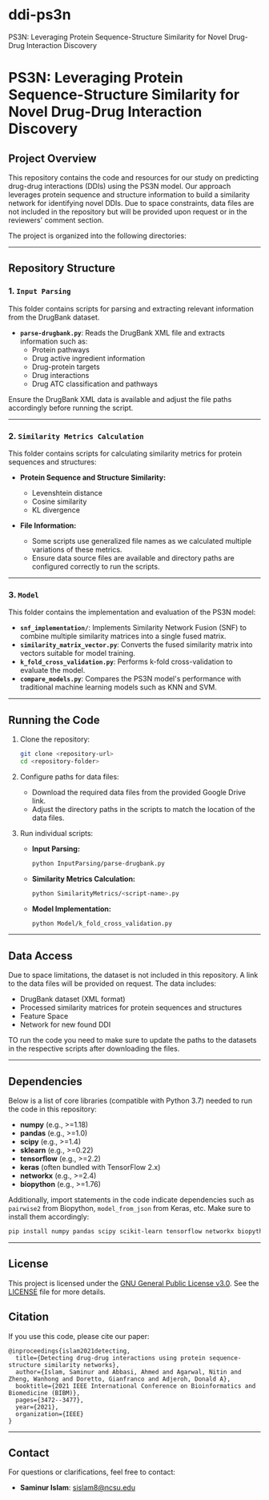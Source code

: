 # ddi-ps3n
PS3N: Leveraging Protein Sequence-Structure Similarity for Novel Drug-Drug Interaction Discovery

# PS3N: Leveraging Protein Sequence-Structure Similarity for Novel Drug-Drug Interaction Discovery

## Project Overview
This repository contains the code and resources for our study on predicting drug-drug interactions (DDIs) using the PS3N model. Our approach leverages protein sequence and structure information to build a similarity network for identifying novel DDIs. Due to space constraints, data files are not included in the repository but will be provided upon request or in the reviewers' comment section.

The project is organized into the following directories:

---

## Repository Structure

### 1. `Input Parsing`
This folder contains scripts for parsing and extracting relevant information from the DrugBank dataset.
- **`parse-drugbank.py`**: Reads the DrugBank XML file and extracts information such as:
  - Protein pathways
  - Drug active ingredient information
  - Drug-protein targets
  - Drug interactions
  - Drug ATC classification and pathways

Ensure the DrugBank XML data is available and adjust the file paths accordingly before running the script.

---

### 2. `Similarity Metrics Calculation`
This folder contains scripts for calculating similarity metrics for protein sequences and structures:
- **Protein Sequence and Structure Similarity:**
  - Levenshtein distance
  - Cosine similarity
  - KL divergence

- **File Information:**
  - Some scripts use generalized file names as we calculated multiple variations of these metrics.
  - Ensure data source files are available and directory paths are configured correctly to run the scripts.

---

### 3. `Model`
This folder contains the implementation and evaluation of the PS3N model:
- **`snf_implementation/`**: Implements Similarity Network Fusion (SNF) to combine multiple similarity matrices into a single fused matrix.
- **`similarity_matrix_vector.py`**: Converts the fused similarity matrix into vectors suitable for model training.
- **`k_fold_cross_validation.py`**: Performs k-fold cross-validation to evaluate the model.
- **`compare_models.py`**: Compares the PS3N model's performance with traditional machine learning models such as KNN and SVM.

---

## Running the Code

1. Clone the repository:
   ```bash
   git clone <repository-url>
   cd <repository-folder>
   ```

2. Configure paths for data files:
   - Download the required data files from the provided Google Drive link.
   - Adjust the directory paths in the scripts to match the location of the data files.

3. Run individual scripts:
   - **Input Parsing:**
     ```bash
     python InputParsing/parse-drugbank.py
     ```
   - **Similarity Metrics Calculation:**
     ```bash
     python SimilarityMetrics/<script-name>.py
     ```
   - **Model Implementation:**
     ```bash
     python Model/k_fold_cross_validation.py
     ```

---

## Data Access
Due to space limitations, the dataset is not included in this repository. A link to the data files will be provided on request. The data includes:
- DrugBank dataset (XML format)
- Processed similarity matrices for protein sequences and structures
- Feature Space
- Network for new found DDI

TO run the code you need to make sure to update the paths to the datasets in the respective scripts after downloading the files.

---

## Dependencies
Below is a list of core libraries (compatible with Python 3.7) needed to run the code in this repository:
- **numpy** (e.g., >=1.18)
- **pandas** (e.g., >=1.0)
- **scipy** (e.g., >=1.4)
- **sklearn** (e.g., >=0.22)
- **tensorflow** (e.g., >=2.2)
- **keras** (often bundled with TensorFlow 2.x)
- **networkx** (e.g., >=2.4)
- **biopython** (e.g., >=1.76)

Additionally, import statements in the code indicate dependencies such as `pairwise2` from Biopython, `model_from_json` from Keras, etc. Make sure to install them accordingly:
```bash
pip install numpy pandas scipy scikit-learn tensorflow networkx biopython
```

---

## License
This project is licensed under the [GNU General Public License v3.0](https://www.gnu.org/licenses/gpl-3.0.html). See the [LICENSE](LICENSE) file for more details.

## Citation
If you use this code, please cite our paper:

```
@inproceedings{islam2021detecting,
  title={Detecting drug-drug interactions using protein sequence-structure similarity networks},
  author={Islam, Saminur and Abbasi, Ahmed and Agarwal, Nitin and Zheng, Wanhong and Doretto, Gianfranco and Adjeroh, Donald A},
  booktitle={2021 IEEE International Conference on Bioinformatics and Biomedicine (BIBM)},
  pages={3472--3477},
  year={2021},
  organization={IEEE}
}
```

---

## Contact
For questions or clarifications, feel free to contact:
- **Saminur Islam**: sislam8@ncsu.edu




